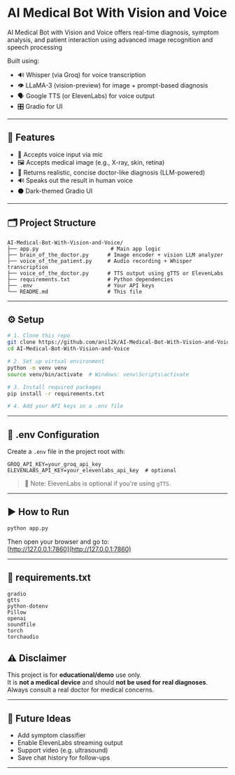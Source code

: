 # AI Medical Bot With Vision and Voice
 AI Medical Bot with Vision and Voice offers real-time diagnosis, symptom analysis, and patient interaction using advanced image recognition and speech processing


Built using:
- 🔊 Whisper (via Groq) for voice transcription  
- 👁️ LLaMA-3 (vision-preview) for image + prompt-based diagnosis  
- 🗣️ Google TTS (or ElevenLabs) for voice output  
- 🎛️ Gradio for UI

---

## 🚀 Features

- 🎤 Accepts voice input via mic  
- 🖼️ Accepts medical image (e.g., X-ray, skin, retina)  
- 🧠 Returns realistic, concise doctor-like diagnosis (LLM-powered)  
- 🔊 Speaks out the result in human voice  
- ⚫ Dark-themed Gradio UI

---

## 🗂️ Project Structure

```
AI-Medical-Bot-With-Vision-and-Voice/
├── app.py                       # Main app logic
├── brain_of_the_doctor.py      # Image encoder + vision LLM analyzer
├── voice_of_the_patient.py     # Audio recording + Whisper transcription
├── voice_of_the_doctor.py      # TTS output using gTTS or ElevenLabs
├── requirements.txt            # Python dependencies
├── .env                        # Your API keys
└── README.md                   # This file
```

---

## ⚙️ Setup

```bash
# 1. Clone this repo
git clone https://github.com/anil2k/AI-Medical-Bot-With-Vision-and-Voice.git
cd AI-Medical-Bot-With-Vision-and-Voice

# 2. Set up virtual environment
python -m venv venv
source venv/bin/activate  # Windows: venv\Scripts\activate

# 3. Install required packages
pip install -r requirements.txt

# 4. Add your API keys in a .env file
```

---

## 🔐 .env Configuration

Create a `.env` file in the project root with:

```env
GROQ_API_KEY=your_groq_api_key
ELEVENLABS_API_KEY=your_elevenlabs_api_key  # optional
```

> 📝 Note: ElevenLabs is optional if you're using `gTTS`.

---

## ▶️ How to Run

```bash
python app.py
```

Then open your browser and go to:  
[http://127.0.0.1:7860](http://127.0.0.1:7860)

---

## 🧾 requirements.txt

```
gradio
gtts
python-dotenv
Pillow
openai
soundfile
torch
torchaudio
```



## ⚠️ Disclaimer

This project is for **educational/demo** use only.  
It is **not a medical device** and should **not be used for real diagnoses**.  
Always consult a real doctor for medical concerns.

---



## 🧠 Future Ideas

- Add symptom classifier  
- Enable ElevenLabs streaming output  
- Support video (e.g. ultrasound)  
- Save chat history for follow-ups  

---

